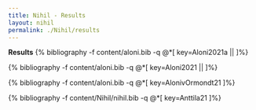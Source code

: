 ```yaml
---
title: Nihil - Results
layout: nihil
permalink: ./Nihil/results
---
```


**Results**
{% bibliography -f content/aloni.bib -q @*[
  key=Aloni2021a ||
]%}

{% bibliography -f content/aloni.bib -q @*[
  key=Aloni2021 ||
]%}

{% bibliography -f content/aloni.bib -q @*[
  key=AlonivOrmondt21 
]%}

{% bibliography -f content/Nihil/nihil.bib -q @*[
  key=Anttila21
]%}
 

